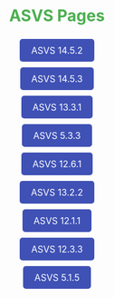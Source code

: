 <div class="asvs-container" style="margin: 0 auto; text-align: center;">
<h1 style='color: #4CAF50;' align="center">ASVS Pages</h1>
<ul class="asvs-list" style="list-style: none; padding: 0;">
<li><a href="https://snbig.github.io/Vulnerable-Pages/ASVS_14_5_2" style="display: inline-block; padding: 10px 20px; margin: 5px; background-color: #3f51b5; color: white; text-decoration: none; font-size: 16px; border-radius: 5px;">ASVS 14.5.2</a></li><li><a href="https://snbig.github.io/Vulnerable-Pages/ASVS_14_5_3" style="display: inline-block; padding: 10px 20px; margin: 5px; background-color: #3f51b5; color: white; text-decoration: none; font-size: 16px; border-radius: 5px;">ASVS 14.5.3</a></li><li><a href="https://snbig.github.io/Vulnerable-Pages/ASVS_13_3_1" style="display: inline-block; padding: 10px 20px; margin: 5px; background-color: #3f51b5; color: white; text-decoration: none; font-size: 16px; border-radius: 5px;">ASVS 13.3.1</a></li><li><a href="https://snbig.github.io/Vulnerable-Pages/ASVS_5_3_3" style="display: inline-block; padding: 10px 20px; margin: 5px; background-color: #3f51b5; color: white; text-decoration: none; font-size: 16px; border-radius: 5px;">ASVS 5.3.3</a></li><li><a href="https://snbig.github.io/Vulnerable-Pages/ASVS_12_6_1" style="display: inline-block; padding: 10px 20px; margin: 5px; background-color: #3f51b5; color: white; text-decoration: none; font-size: 16px; border-radius: 5px;">ASVS 12.6.1</a></li><li><a href="https://snbig.github.io/Vulnerable-Pages/ASVS_13_2_2" style="display: inline-block; padding: 10px 20px; margin: 5px; background-color: #3f51b5; color: white; text-decoration: none; font-size: 16px; border-radius: 5px;">ASVS 13.2.2</a></li><li><a href="https://snbig.github.io/Vulnerable-Pages/ASVS_12_1_1" style="display: inline-block; padding: 10px 20px; margin: 5px; background-color: #3f51b5; color: white; text-decoration: none; font-size: 16px; border-radius: 5px;">ASVS 12.1.1</a></li><li><a href="https://snbig.github.io/Vulnerable-Pages/ASVS_12_3_3" style="display: inline-block; padding: 10px 20px; margin: 5px; background-color: #3f51b5; color: white; text-decoration: none; font-size: 16px; border-radius: 5px;">ASVS 12.3.3</a></li><li><a href="https://snbig.github.io/Vulnerable-Pages/ASVS_5_1_5" style="display: inline-block; padding: 10px 20px; margin: 5px; background-color: #3f51b5; color: white; text-decoration: none; font-size: 16px; border-radius: 5px;">ASVS 5.1.5</a></li>
</ul>
</div>
